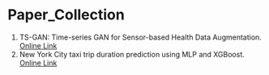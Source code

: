 # Paper_Collection

1. TS-GAN: Time-series GAN for Sensor-based Health Data Augmentation. [Online Link](https://dl.acm.org/doi/10.1145/3583593)
2. New York City taxi trip duration prediction using MLP and XGBoost. [Online Link](https://link.springer.com/article/10.1007/s13198-021-01130-x)

